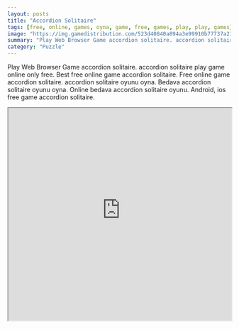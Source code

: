 ```yaml
---
layout: posts
title: "Accordion Solitaire"
tags: [free, online, games, oyna, game, free, games, play, play, games]
image: "https://img.gamedistribution.com/523d40840a894a3e99910b77737a2117.jpg"
summary: "Play Web Browser Game accordion solitaire. accordion solitaire play game online only free. Best free online game accordion solitaire. Free online game accordion solitaire. accordion solitaire oyunu oyna. Bedava accordion solitaire oyunu oyna. Online bedava accordion solitaire oyunu. Android, ios free game accordion solitaire."
category: "Puzzle"
---
```


Play Web Browser Game accordion solitaire. accordion solitaire play game online only free. Best free online game accordion solitaire. Free online game accordion solitaire. accordion solitaire oyunu oyna. Bedava accordion solitaire oyunu oyna. Online bedava accordion solitaire oyunu. Android, ios free game accordion solitaire.

<iframe width="100%" height="480px;" src="https://html5.gamedistribution.com/523d40840a894a3e99910b77737a2117/"></iframe>